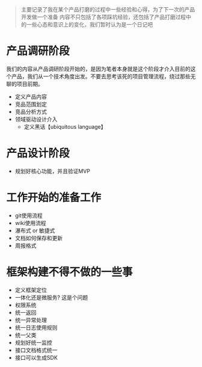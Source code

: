 > 主要记录了我在某个产品打磨的过程中一些经验和心得，为了下一次的产品开发做一个准备
> 内容不只包括了各项踩坑经验，还包括了产品打磨过程中的一些心态和意识上的变化，我们暂时认为是一个日记吧

# 产品调研阶段
我们的内容从产品调研阶段开始的，是因为笔者本身就是这个阶段才介入目前的这个产品，我们从一个技术角度出发。不要去思考该死的项目管理流程，绕过那些无聊的项目前期。

- 定义产品内容
- 竞品范围划定
- 竞品分析方式
- 领域驱动设计介入
    - 定义黑话【ubiquitous language】


# 产品设计阶段
- 规划好核心功能，并且验证MVP

# 工作开始的准备工作
- git使用流程
- wiki使用流程
- 瀑布式 or 敏捷式
- 文档如何保存和更新
- 周报格式


# 框架构建不得不做的一些事
- 定义框架定位
- 一体化还是微服务? 这是个问题
- 权限系统
- 统一返回
- 统一异常处理
- 统一日志使用规则
- 统一父类
- 规划好统一监控
- 接口文档格式统一
- 接口可以生成SDK
